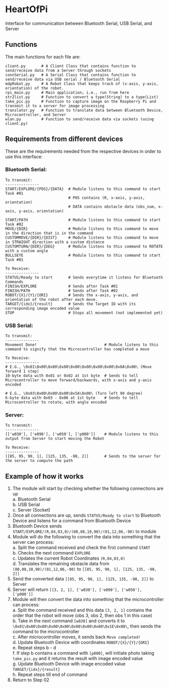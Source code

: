 # HeartOfPi
Interface for communication between Bluetooth Serial, USB Serial, and Server

## Functions
The main functions for each file are:

    client.py       # A Client Class that contains function to send/receive data from a Server through sockets
    connSerial.py   # A Serial Class that contains function to send/receive data via USB serial / Bluetooth Serial
    mdpRobot.py     # A Robot Class that keeps track of (x-axis, y-axis, orientation) of the robot. 
    rpi_main.py     # Main application; i.e., run from here
    str2list.py     # Function to convert a type(String) to a type(List)
    take_pic.py     # Function to capture image on the Raspberry Pi and transmit it to a server for image processing
    translator.py   # Function to translate data between Bluetooth Device, Microcontroller, and Server
    wlan.py         # Function to send/receive data via sockets (using client.py)

## Requirements from different devices
These are the requirements needed from the respective devices in order to use this interface:

### Bluetooth Serial:
    
    To transmit:
    ---------------
    START/EXPLORE/{POS}/{DATA}  # Module listens to this command to start Task #01
                                # POS contains (R, x-axis, y-axis, orientation)
                                # DATA contains obstacle data (obs_num, x-axis, y-axis, orientation)

    START/PATH                  # Module listens to this command to start Task #02
    MOVE/{DIR}                  # Module listens to this command to move in the direction that is in the command 
    CUSTOMMOVE/{DIR}/{DIST}     # Module listens to this command to move in STRAIGHT direction with a custom distance
    CUSTOMTURN/{DIR}/{DEG}      # Module listens to this command to ROTATE with a custom angle
    BULLSEYE                    # Module listens to this command to start Task #01

    To Receive:
    ---------------
    STATUS/Ready to start       # Sends everytime it listens for Bluetooth Commands
    FINISH/EXPLORE              # Sends after Task #01
    FINISH/PATH                 # Sends after Task #02
    ROBOT/{X}/{Y}/{ORI}         # Sends the x-axis, y-axis, and orientation of the robot after each move.
    TARGET/{idx}/{result}       # Sends the Target ID with its corresponding image encoded value
    STOP                        # Stops all movement (not implemented yet)

### USB Serial:
    
    To transmit:
    ---------------
    Movement Done!                              # Module listens to this command to signify that the Microcontroller has completed a move

    To Receive:
    ---------------
    # E.G., \0x01\0x00\0x00\0x00\0x00\0x00\0x00\0x00\0x0A\0x00\ (Move forward 1 step)
    10-byte data with 0x01 or 0x02 at 1st byte  # Sends to tell Microcontroller to move forward/backwards, with x-axis and y-axis encoded

    # E.G., \0x03\0x00\0x00\0x00\0x5A\0x00\ (Turn left 90 degree)
    6-byte data with 0x03 - 0x06 at 1st byte    # Sends to tell Microcontroller to rotate, with angle encoded

### Server:
    
    To transmit:
    ---------------
    [['w030'], ['e090'], ['w050'], ['p000']]    # Module listens to this output from Server to start moving the Robot

    To Receive:
    ---------------
    [[85, 95, 90, 1], [125, 135, -90, 2]]       # Sends to the server for the server to compute the path

## Example of how it works
1) The module will start by checking whether the following connections are up  
a. Bluetooth Serial  
b. USB Serial  
c. Server (Socket)  
2) Once all connections are up, sends `STATUS/Ready to start` to Bluetooth Device and listens for a command from Bluetooth Device
3) Bluetooth Device sends `START/EXPLORE/(R,04,03,0)/(00,08,10,90)/(01,12,06,-90)` to module
4) Module will do the following to convert the data into something that the server can process:  
a. Split the command received and check the first command `START`  
b. Checks the next command `EXPLORE`  
c. Updates the current Robot Coordinates `(R,04,03,0)`  
d. Translates the remaining obstacle data from `(00,08,10,90)/(01,12,06,-90)` to `[[85, 95, 90, 1], [125, 135, -90, 2]]`  
5) Send the converted data `[[85, 95, 90, 1], [125, 135, -90, 2]]` to Server
6) Server will return `[[3, 2, 1], ['w030'], ['e090'], ['w050'], ['p000']]`
7) Module will then convert the data into something that the microcontroller can process:  
a. Split the command received and this data `[3, 2, 1]` contains the order that the robot will move (obs 3, obs 2, then obs 1 in this case)  
b. Take in the next command `[w030]` and converts it to `\0x01\0x00\0x00\0x00\0x00\0x00\0x00\0x00\0x1E\0x00\`, then sends the command to the microcontroller  
c. After microcontroller moves, it sends back `Move completed!`  
d. Update Bluetooth Device with coordinates `ROBOT/{X}/{Y}/{ORI}`  
e. Repeat steps b - d  
f. If step b contains a command with `[p000]`, will initiate photo taking `take_pic.py` and it returns the result with image encoded value  
g. Update Bluetooth Device with image encoded value `TARGET/{idx}/{result}`  
h. Repeat steps till end of command
8) Return to Step 02